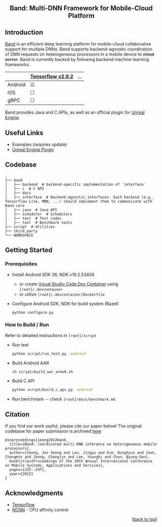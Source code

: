 <div id="top"></div>

<!-- PROJECT LOGO -->
<br />
<div align="center">
  <h2 align="center">Band: Multi-DNN Framework for Mobile-Cloud Platform </h2>
</div>

## Introduction

[Band](https://dl.acm.org/doi/10.1145/3498361.3538948) is an efficient deep learning platform for mobile-cloud collaborative support for multiple DNNs. 
Band supports backend-agnostic coordination of DNN requests on heterogeneous processors in a mobile device to <s>cloud server</s>.
Band is currently backed by following backend machine learning frameworks.

|         | [Tensorflow v2.9.2](https://github.com/tensorflow/tensorflow/tree/v2.9.2)    | ... |
|---------|--------------------|-----|
| Android |  &#9745; |     |
| iOS     |  &#9744; |     |
| gRPC    |  &#9744; |     |

Band provides Java and C APIs, as well as an official plugin for [Unreal Engine](https://www.unrealengine.com/).

## Useful Links

* Examples (requires update)
* [Unreal Engine Plugin](https://github.com/mrsnu/ue4-plugin)

## Codebase

```
.
├── band
│   ├── backend  # backend-specific implementation of `interface`
│   ├── c  # C API
│   ├── docs
│   ├── interface  # Backend-agnostic interfaces. Each backend (e.g., Tensorflow Lite, MNN, ...) should implement them to communicate with Band core
│   ├── java  # Java API
│   ├── scheduler  # Schedulers
│   ├── test  # Test codes
│   ├── tool  # Benchmark tools
├── script  # Utilities
├── third_party
└── WORKSPACE
```

## Getting Started

### Prerequisites

* Install Android SDK 28, NDK v19.2.53456 
    * or create [Visual Studio Code Dev Container](https://code.visualstudio.com/docs/devcontainers/containers) using `[root]/.devcontainer`
    * or utilize `[root]/.devcontainer/Dockerfile`

* Configure Android SDK, NDK for build system (Bazel)
  ```sh
  python configure.py
  ```

### How to Build / Run

Refer to detailed instructions in `[root]/script`

* Run test 
  ```sh
  python script/run_test.py -android 
  ```

* Build Android AAR
  ```sh
  sh script/build_aar_armv8.sh
  ```

* Build C API
  ```sh
  python script/build_c_api.py -android 
  ```

* Run benchmark -- check `[root]/docs/benchmark.md`

## Citation

If you find our work useful, please cite our paper below!
The original codebase for paper submission is archived [here](https://github.com/mrsnu/band/releases/tag/v0.0.0)
```
@inproceedings{jeong2022band,
  title={Band: coordinated multi-DNN inference on heterogeneous mobile processors},
  author={Jeong, Joo Seong and Lee, Jingyu and Kim, Donghyun and Jeon, Changmin and Jeong, Changjin and Lee, Youngki and Chun, Byung-Gon},
  booktitle={Proceedings of the 20th Annual International Conference on Mobile Systems, Applications and Services},
  pages={235--247},
  year={2022}
}
```

<!-- ACKNOWLEDGMENTS -->
## Acknowledgments

* [Tensorflow](https://github.com/tensorflow/tensorflow)
* [NCNN](https://github.com/Tencent/ncnn) - CPU affinity control

<p align="right">(<a href="#top">back to top</a>)</p>
